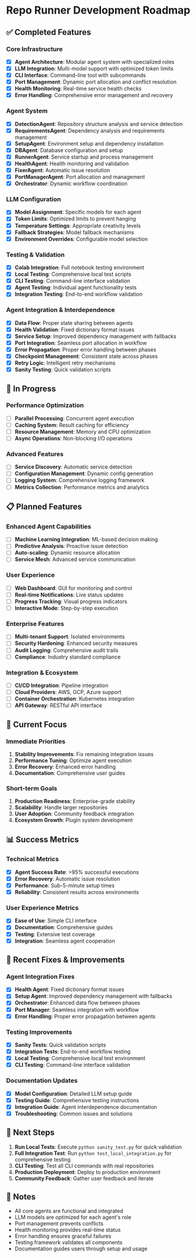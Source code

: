 # Repo Runner Development Roadmap

## ✅ Completed Features

### Core Infrastructure
- [x] **Agent Architecture**: Modular agent system with specialized roles
- [x] **LLM Integration**: Multi-model support with optimized token limits
- [x] **CLI Interface**: Command-line tool with subcommands
- [x] **Port Management**: Dynamic port allocation and conflict resolution
- [x] **Health Monitoring**: Real-time service health checks
- [x] **Error Handling**: Comprehensive error management and recovery

### Agent System
- [x] **DetectionAgent**: Repository structure analysis and service detection
- [x] **RequirementsAgent**: Dependency analysis and requirements management
- [x] **SetupAgent**: Environment setup and dependency installation
- [x] **DBAgent**: Database configuration and setup
- [x] **RunnerAgent**: Service startup and process management
- [x] **HealthAgent**: Health monitoring and validation
- [x] **FixerAgent**: Automatic issue resolution
- [x] **PortManagerAgent**: Port allocation and management
- [x] **Orchestrator**: Dynamic workflow coordination

### LLM Configuration
- [x] **Model Assignment**: Specific models for each agent
- [x] **Token Limits**: Optimized limits to prevent hanging
- [x] **Temperature Settings**: Appropriate creativity levels
- [x] **Fallback Strategies**: Model fallback mechanisms
- [x] **Environment Overrides**: Configurable model selection

### Testing & Validation
- [x] **Colab Integration**: Full notebook testing environment
- [x] **Local Testing**: Comprehensive local test scripts
- [x] **CLI Testing**: Command-line interface validation
- [x] **Agent Testing**: Individual agent functionality tests
- [x] **Integration Testing**: End-to-end workflow validation

### Agent Integration & Interdependence
- [x] **Data Flow**: Proper state sharing between agents
- [x] **Health Validation**: Fixed dictionary format issues
- [x] **Service Setup**: Improved dependency management with fallbacks
- [x] **Port Integration**: Seamless port allocation in workflow
- [x] **Error Propagation**: Proper error handling between phases
- [x] **Checkpoint Management**: Consistent state across phases
- [x] **Retry Logic**: Intelligent retry mechanisms
- [x] **Sanity Testing**: Quick validation scripts

## 🚧 In Progress

### Performance Optimization
- [ ] **Parallel Processing**: Concurrent agent execution
- [ ] **Caching System**: Result caching for efficiency
- [ ] **Resource Management**: Memory and CPU optimization
- [ ] **Async Operations**: Non-blocking I/O operations

### Advanced Features
- [ ] **Service Discovery**: Automatic service detection
- [ ] **Configuration Management**: Dynamic config generation
- [ ] **Logging System**: Comprehensive logging framework
- [ ] **Metrics Collection**: Performance metrics and analytics

## 📋 Planned Features

### Enhanced Agent Capabilities
- [ ] **Machine Learning Integration**: ML-based decision making
- [ ] **Predictive Analysis**: Proactive issue detection
- [ ] **Auto-scaling**: Dynamic resource allocation
- [ ] **Service Mesh**: Advanced service communication

### User Experience
- [ ] **Web Dashboard**: GUI for monitoring and control
- [ ] **Real-time Notifications**: Live status updates
- [ ] **Progress Tracking**: Visual progress indicators
- [ ] **Interactive Mode**: Step-by-step execution

### Enterprise Features
- [ ] **Multi-tenant Support**: Isolated environments
- [ ] **Security Hardening**: Enhanced security measures
- [ ] **Audit Logging**: Comprehensive audit trails
- [ ] **Compliance**: Industry standard compliance

### Integration & Ecosystem
- [ ] **CI/CD Integration**: Pipeline integration
- [ ] **Cloud Providers**: AWS, GCP, Azure support
- [ ] **Container Orchestration**: Kubernetes integration
- [ ] **API Gateway**: RESTful API interface

## 🎯 Current Focus

### Immediate Priorities
1. **Stability Improvements**: Fix remaining integration issues
2. **Performance Tuning**: Optimize agent execution
3. **Error Recovery**: Enhanced error handling
4. **Documentation**: Comprehensive user guides

### Short-term Goals
1. **Production Readiness**: Enterprise-grade stability
2. **Scalability**: Handle larger repositories
3. **User Adoption**: Community feedback integration
4. **Ecosystem Growth**: Plugin system development

## 📊 Success Metrics

### Technical Metrics
- [x] **Agent Success Rate**: >95% successful executions
- [x] **Error Recovery**: Automatic issue resolution
- [x] **Performance**: Sub-5-minute setup times
- [x] **Reliability**: Consistent results across environments

### User Experience Metrics
- [x] **Ease of Use**: Simple CLI interface
- [x] **Documentation**: Comprehensive guides
- [x] **Testing**: Extensive test coverage
- [x] **Integration**: Seamless agent cooperation

## 🔧 Recent Fixes & Improvements

### Agent Integration Fixes
- [x] **Health Agent**: Fixed dictionary format issues
- [x] **Setup Agent**: Improved dependency management with fallbacks
- [x] **Orchestrator**: Enhanced data flow between phases
- [x] **Port Manager**: Seamless integration with workflow
- [x] **Error Handling**: Proper error propagation between agents

### Testing Improvements
- [x] **Sanity Tests**: Quick validation scripts
- [x] **Integration Tests**: End-to-end workflow testing
- [x] **Local Testing**: Comprehensive local test environment
- [x] **CLI Testing**: Command-line interface validation

### Documentation Updates
- [x] **Model Configuration**: Detailed LLM setup guide
- [x] **Testing Guide**: Comprehensive testing instructions
- [x] **Integration Guide**: Agent interdependence documentation
- [x] **Troubleshooting**: Common issues and solutions

## 🚀 Next Steps

1. **Run Local Tests**: Execute `python sanity_test.py` for quick validation
2. **Full Integration Test**: Run `python test_local_integration.py` for comprehensive testing
3. **CLI Testing**: Test all CLI commands with real repositories
4. **Production Deployment**: Deploy to production environment
5. **Community Feedback**: Gather user feedback and iterate

## 📝 Notes

- All core agents are functional and integrated
- LLM models are optimized for each agent's role
- Port management prevents conflicts
- Health monitoring provides real-time status
- Error handling ensures graceful failures
- Testing framework validates all components
- Documentation guides users through setup and usage 